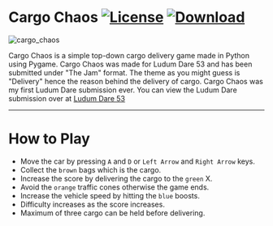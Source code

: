 # Cargo Chaos [![License](https://img.shields.io/badge/License-MIT-green)](https://github.com/synthol/CargoChaos/blob/master/LICENSE) [![Download](https://img.shields.io/badge/-Download-blue)](https://github.com/synthol/CargoChaos/releases/tag/v1.3)

![cargo_chaos](https://user-images.githubusercontent.com/36903616/236533702-a59c5022-5aed-4437-84a6-50a0074b97b9.png)

Cargo Chaos is a simple top-down cargo delivery game made in Python using Pygame. Cargo Chaos was made for Ludum Dare 53 and has been submitted under "The Jam" format. The theme as you might guess is "Delivery" hence the reason behind the delivery of cargo. Cargo Chaos was my first Ludum Dare submission ever. You can view the Ludum Dare submission over at [Ludum Dare 53](https://ldjam.com/events/ludum-dare/53/cargo-chaos)

***

# How to Play
- Move the car by pressing `A` and `D` or `Left Arrow` and `Right Arrow` keys.
- Collect the `brown` bags which is the cargo.
- Increase the score by delivering the cargo to the `green` X.
- Avoid the `orange` traffic cones otherwise the game ends.
- Increase the vehicle speed by hitting the `blue` boosts.
- Difficulty increases as the score increases.
- Maximum of three cargo can be held before delivering.
